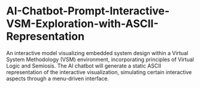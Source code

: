 # AI-Chatbot-Prompt-Interactive-VSM-Exploration-with-ASCII-Representation
An interactive model visualizing embedded system design within a Virtual System Methodology (VSM) environment, incorporating principles of Virtual Logic and Semiosis. The AI chatbot will generate a static ASCII representation of the interactive visualization, simulating certain interactive aspects through a menu-driven interface.
